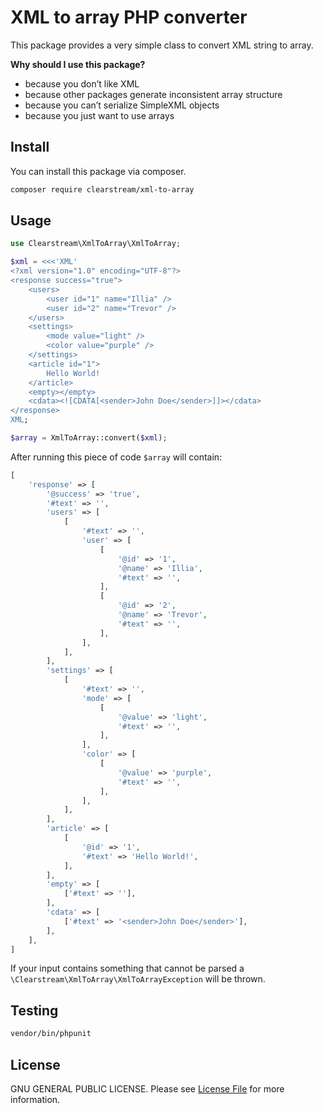 # XML to array PHP converter

This package provides a very simple class to convert XML string to array.

**Why should I use this package?**

- because you don’t like XML
- because other packages generate inconsistent array structure
- because you can’t serialize SimpleXML objects
- because you just want to use arrays

## Install

You can install this package via composer.

``` bash
composer require clearstream/xml-to-array
```

## Usage

```php
use Clearstream\XmlToArray\XmlToArray;

$xml = <<<'XML'
<?xml version="1.0" encoding="UTF-8"?>
<response success="true">
    <users>
        <user id="1" name="Illia" />
        <user id="2" name="Trevor" />
    </users>
    <settings>
        <mode value="light" />
        <color value="purple" />
    </settings>
    <article id="1">
        Hello World!
    </article>
    <empty></empty>
    <cdata><![CDATA[<sender>John Doe</sender>]]></cdata>
</response>
XML;

$array = XmlToArray::convert($xml);
```
After running this piece of code `$array` will contain:

```php
[
    'response' => [
        '@success' => 'true',
        '#text' => '',
        'users' => [
            [
                '#text' => '',
                'user' => [
                    [
                        '@id' => '1',
                        '@name' => 'Illia',
                        '#text' => '',
                    ],
                    [
                        '@id' => '2',
                        '@name' => 'Trevor',
                        '#text' => '',
                    ],
                ],
            ],
        ],
        'settings' => [
            [
                '#text' => '',
                'mode' => [
                    [
                        '@value' => 'light',
                        '#text' => '',
                    ],
                ],
                'color' => [
                    [
                        '@value' => 'purple',
                        '#text' => '',
                    ],
                ],
            ],
        ],
        'article' => [
            [
                '@id' => '1',
                '#text' => 'Hello World!',
            ],
        ],
        'empty' => [
            ['#text' => ''],
        ],
        'cdata' => [
            ['#text' => '<sender>John Doe</sender>'],
        ],
    ],
]
```

If your input contains something that cannot be parsed a `\Clearstream\XmlToArray\XmlToArrayException` will be thrown.

## Testing

```bash
vendor/bin/phpunit
```

## License

GNU GENERAL PUBLIC LICENSE. Please see [License File](LICENSE) for more information.
